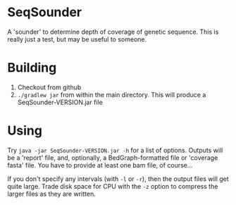 # SeqSounder
A 'sounder' to determine depth of coverage of genetic sequence. This is really just a test, but may be useful to
someone.

# Building
1. Checkout from github
2. `./gradlew jar` from within the main directory. This will produce a SeqSounder-VERSION.jar file

# Using
Try `java -jar SeqSounder-VERSION.jar -h` for a list of options. Outputs will be a 'report' file, and, optionally,
a BedGraph-formatted file or 'coverage fasta' file. You have to provide at least one bam file, of course...

If you don't specify any intervals (with `-l` or `-r`), then the output files will get quite large. Trade disk space
for CPU with the `-z` option to compress the larger files as they are written.
